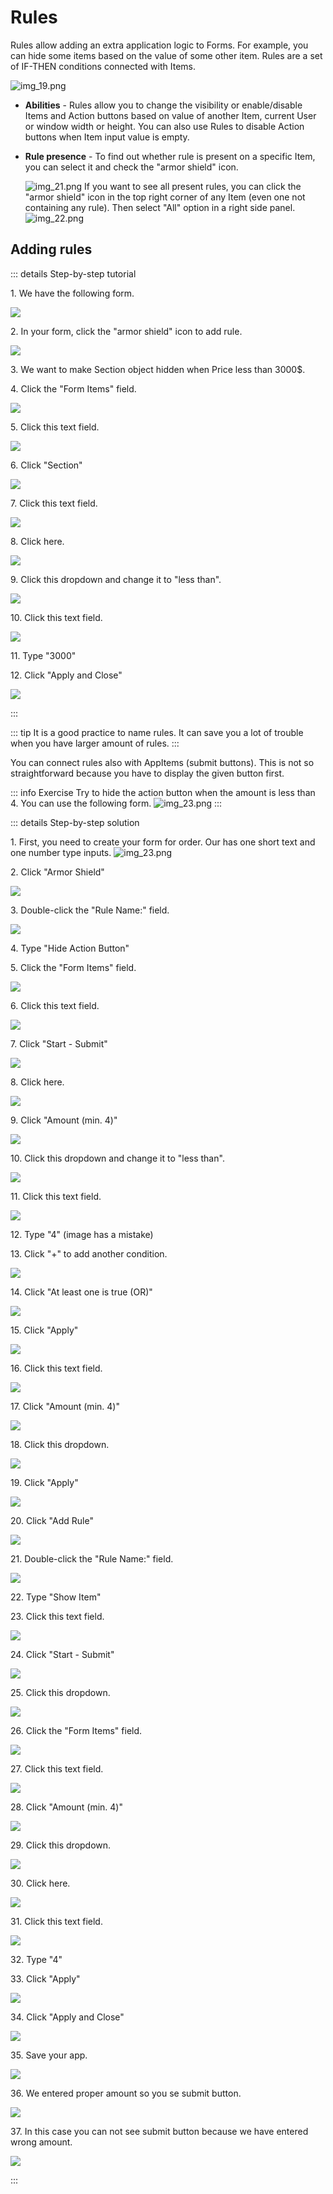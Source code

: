 # Rules

Rules allow adding an extra application logic to Forms.
For example, you can hide some items based on the value of some other item.
Rules are a set of IF-THEN conditions connected with Items.

![img_19.png](img_19.png)

- **Abilities** - 
  Rules allow you to change the visibility or enable/disable Items and Action buttons based on value of another Item, current User
  or window width or height.
  You can also use Rules to disable Action buttons when Item input value is empty.

- **Rule presence** -
  To find out whether rule is present on a specific Item, you can select it and check the "armor shield" icon.
  
  ![img_21.png](img_21.png)
  If you want to see all present rules, you can click the "armor shield" icon in the top right corner of any Item (even
  one not containing any rule).
  Then select "All" option in a right side panel.
![img_22.png](img_22.png)  



## Adding rules

::: details Step-by-step tutorial

1\. We have the following form.

![](https://ajeuwbhvhr.cloudimg.io/colony-recorder.s3.amazonaws.com/files/2024-02-27/0cb7265c-61b1-4840-b75c-a1b81e36600e/screenshot.jpeg?tl_px=0,0&br_px=871,506&force_format=png&width=983)

2\. In your form, click the "armor shield" icon to add rule.

![](https://ajeuwbhvhr.cloudimg.io/colony-recorder.s3.amazonaws.com/files/2024-02-27/5e9b0195-b958-4097-8da7-f06073d10590/ascreenshot.jpeg?tl_px=577,0&br_px=1652,600&force_format=png&wat_scale=95&wat=1&wat_opacity=0.7&wat_gravity=northwest&wat_url=https://colony-recorder.s3.us-west-1.amazonaws.com/images/watermarks/FB923C_standard.png&wat_pad=502,227)

3\. We want to make Section object hidden when Price less than 3000$.

4\. Click the "Form Items" field.

![](https://ajeuwbhvhr.cloudimg.io/colony-recorder.s3.amazonaws.com/files/2024-02-27/90faecd1-b7b5-4470-be4c-dd187edd7886/ascreenshot.jpeg?tl_px=888,199&br_px=1963,800&force_format=png&wat_scale=95&wat=1&wat_opacity=0.7&wat_gravity=northwest&wat_url=https://colony-recorder.s3.us-west-1.amazonaws.com/images/watermarks/FB923C_standard.png&wat_pad=502,265)

5\. Click this text field.

![](https://ajeuwbhvhr.cloudimg.io/colony-recorder.s3.amazonaws.com/files/2024-02-27/95eb495d-3b45-4794-8db1-b1090af7d512/ascreenshot.jpeg?tl_px=894,200&br_px=1969,801&force_format=png&wat_scale=95&wat=1&wat_opacity=0.7&wat_gravity=northwest&wat_url=https://colony-recorder.s3.us-west-1.amazonaws.com/images/watermarks/FB923C_standard.png&wat_pad=502,265)

6\. Click "Section"

![](https://ajeuwbhvhr.cloudimg.io/colony-recorder.s3.amazonaws.com/files/2024-02-27/fb6667f6-02aa-4450-8040-87e5f03e7949/ascreenshot.jpeg?tl_px=585,312&br_px=1660,913&force_format=png&wat_scale=95&wat=1&wat_opacity=0.7&wat_gravity=northwest&wat_url=https://colony-recorder.s3.us-west-1.amazonaws.com/images/watermarks/FB923C_standard.png&wat_pad=502,265)

7\. Click this text field.

![](https://ajeuwbhvhr.cloudimg.io/colony-recorder.s3.amazonaws.com/files/2024-02-27/43c422b7-0fb9-4018-9586-17c97632ca2c/ascreenshot.jpeg?tl_px=894,297&br_px=1969,898&force_format=png&wat_scale=95&wat=1&wat_opacity=0.7&wat_gravity=northwest&wat_url=https://colony-recorder.s3.us-west-1.amazonaws.com/images/watermarks/FB923C_standard.png&wat_pad=502,265)

8\. Click here.

![](https://ajeuwbhvhr.cloudimg.io/colony-recorder.s3.amazonaws.com/files/2024-02-27/5748f4a8-6363-4c29-9faa-8aacadce8cfa/ascreenshot.jpeg?tl_px=667,377&br_px=1742,978&force_format=png&wat_scale=95&wat=1&wat_opacity=0.7&wat_gravity=northwest&wat_url=https://colony-recorder.s3.us-west-1.amazonaws.com/images/watermarks/FB923C_standard.png&wat_pad=502,265)

9\. Click this dropdown and change it to "less than".

![](https://ajeuwbhvhr.cloudimg.io/colony-recorder.s3.amazonaws.com/files/2024-02-27/bd55f1c1-c208-4eb0-90af-e51eff46cc72/ascreenshot.jpeg?tl_px=998,301&br_px=2073,902&force_format=png&wat_scale=95&wat=1&wat_opacity=0.7&wat_gravity=northwest&wat_url=https://colony-recorder.s3.us-west-1.amazonaws.com/images/watermarks/FB923C_standard.png&wat_pad=502,265)

10\. Click this text field.

![](https://ajeuwbhvhr.cloudimg.io/colony-recorder.s3.amazonaws.com/files/2024-02-27/96d9f1c3-b7ab-471b-889e-318584cbbb39/ascreenshot.jpeg?tl_px=773,341&br_px=1848,942&force_format=png&wat_scale=95&wat=1&wat_opacity=0.7&wat_gravity=northwest&wat_url=https://colony-recorder.s3.us-west-1.amazonaws.com/images/watermarks/FB923C_standard.png&wat_pad=502,265)

11\. Type "3000"

12\. Click "Apply and Close"

![](https://ajeuwbhvhr.cloudimg.io/colony-recorder.s3.amazonaws.com/files/2024-02-27/805c34a1-0ee7-4c93-92a9-517cd253a847/ascreenshot.jpeg?tl_px=1002,617&br_px=2077,1218&force_format=png&wat_scale=95&wat=1&wat_opacity=0.7&wat_gravity=northwest&wat_url=https://colony-recorder.s3.us-west-1.amazonaws.com/images/watermarks/FB923C_standard.png&wat_pad=502,265)

:::

::: tip
It is a good practice to name rules. It can save you a lot of trouble when you have larger amount of rules.
:::


You can connect rules also with AppItems (submit buttons). This is not so straightforward because you have to
display the given button first.

::: info Exercise
Try to hide the action button when the amount is less than 4. You can use the following form.
![img_23.png](img_23.png)
:::

::: details Step-by-step solution

1\. First, you need to create your form for order. Our has one short text and one number type inputs.
![img_23.png](img_23.png)

2\. Click "Armor Shield"

![](https://ajeuwbhvhr.cloudimg.io/colony-recorder.s3.amazonaws.com/files/2024-04-12/c9b38f82-7be0-42a4-98f2-dbdc190a1f57/ascreenshot.jpeg?tl_px=1048,0&br_px=2983,1081&force_format=png&width=1120.0&wat=1&wat_opacity=0.7&wat_gravity=northwest&wat_url=https://colony-recorder.s3.us-west-1.amazonaws.com/images/watermarks/FB923C_standard.png&wat_pad=524,141)


3\. Double-click the "Rule Name:" field.

![](https://ajeuwbhvhr.cloudimg.io/colony-recorder.s3.amazonaws.com/files/2024-04-12/538d4fe2-9b56-447d-ae97-4228198cfacf/ascreenshot.jpeg?tl_px=843,0&br_px=2778,1081&force_format=png&width=1120.0&wat=1&wat_opacity=0.7&wat_gravity=northwest&wat_url=https://colony-recorder.s3.us-west-1.amazonaws.com/images/watermarks/FB923C_standard.png&wat_pad=523,276)


4\. Type "Hide Action Button"


5\. Click the "Form Items" field.

![](https://ajeuwbhvhr.cloudimg.io/colony-recorder.s3.amazonaws.com/files/2024-04-12/0a36d878-60e6-43fa-af50-ed8d194ea88c/ascreenshot.jpeg?tl_px=1068,163&br_px=3003,1244&force_format=png&width=1120.0&wat=1&wat_opacity=0.7&wat_gravity=northwest&wat_url=https://colony-recorder.s3.us-west-1.amazonaws.com/images/watermarks/FB923C_standard.png&wat_pad=524,277)


6\. Click this text field.

![](https://ajeuwbhvhr.cloudimg.io/colony-recorder.s3.amazonaws.com/files/2024-04-12/607a6233-e1b0-4b4f-b0f2-9f6293147f4f/ascreenshot.jpeg?tl_px=1239,140&br_px=3174,1221&force_format=png&width=1120.0&wat=1&wat_opacity=0.7&wat_gravity=northwest&wat_url=https://colony-recorder.s3.us-west-1.amazonaws.com/images/watermarks/FB923C_standard.png&wat_pad=524,277)


7\. Click "Start - Submit"

![](https://ajeuwbhvhr.cloudimg.io/colony-recorder.s3.amazonaws.com/files/2024-04-12/3828ac8a-4b6e-4900-ac23-3303ebf1d6b3/ascreenshot.jpeg?tl_px=755,298&br_px=2690,1379&force_format=png&width=1120.0&wat=1&wat_opacity=0.7&wat_gravity=northwest&wat_url=https://colony-recorder.s3.us-west-1.amazonaws.com/images/watermarks/FB923C_standard.png&wat_pad=523,277)


8\. Click here.

![](https://ajeuwbhvhr.cloudimg.io/colony-recorder.s3.amazonaws.com/files/2024-04-12/32d959d1-2660-411f-9076-17bd2f1c4007/ascreenshot.jpeg?tl_px=1257,338&br_px=3192,1419&force_format=png&width=1120.0&wat=1&wat_opacity=0.7&wat_gravity=northwest&wat_url=https://colony-recorder.s3.us-west-1.amazonaws.com/images/watermarks/FB923C_standard.png&wat_pad=523,277)


9\. Click "Amount (min. 4)"

![](https://ajeuwbhvhr.cloudimg.io/colony-recorder.s3.amazonaws.com/files/2024-04-12/500597c3-d9b6-49d4-86b6-d1bfac0f21e2/ascreenshot.jpeg?tl_px=683,469&br_px=2618,1550&force_format=png&width=1120.0&wat=1&wat_opacity=0.7&wat_gravity=northwest&wat_url=https://colony-recorder.s3.us-west-1.amazonaws.com/images/watermarks/FB923C_standard.png&wat_pad=524,277)


10\. Click this dropdown and change it to "less than".

![](https://ajeuwbhvhr.cloudimg.io/colony-recorder.s3.amazonaws.com/files/2024-04-12/b2bf033f-6d30-47bf-bd09-1a707afab443/ascreenshot.jpeg?tl_px=1534,314&br_px=3469,1395&force_format=png&width=1120.0&wat=1&wat_opacity=0.7&wat_gravity=northwest&wat_url=https://colony-recorder.s3.us-west-1.amazonaws.com/images/watermarks/FB923C_standard.png&wat_pad=523,277)


11\. Click this text field.

![](https://ajeuwbhvhr.cloudimg.io/colony-recorder.s3.amazonaws.com/files/2024-04-12/8cde8f17-f7cf-42fc-83af-e73bac065063/ascreenshot.jpeg?tl_px=1030,419&br_px=2965,1500&force_format=png&width=1120.0&wat=1&wat_opacity=0.7&wat_gravity=northwest&wat_url=https://colony-recorder.s3.us-west-1.amazonaws.com/images/watermarks/FB923C_standard.png&wat_pad=524,277)


12\. Type "4" (image has a mistake)


13\. Click "+" to add another condition.

![](https://ajeuwbhvhr.cloudimg.io/colony-recorder.s3.amazonaws.com/files/2024-04-12/ff62343b-0299-485f-8dfb-d07d9b50eff6/ascreenshot.jpeg?tl_px=1743,311&br_px=3678,1392&force_format=png&width=1120.0&wat=1&wat_opacity=0.7&wat_gravity=northwest&wat_url=https://colony-recorder.s3.us-west-1.amazonaws.com/images/watermarks/FB923C_standard.png&wat_pad=523,277)


14\. Click "At least one is true (OR)"

![](https://ajeuwbhvhr.cloudimg.io/colony-recorder.s3.amazonaws.com/files/2024-04-12/26e4c24f-40f1-4da2-8ee8-73a7abd5be0d/ascreenshot.jpeg?tl_px=906,422&br_px=2841,1503&force_format=png&width=1120.0&wat=1&wat_opacity=0.7&wat_gravity=northwest&wat_url=https://colony-recorder.s3.us-west-1.amazonaws.com/images/watermarks/FB923C_standard.png&wat_pad=524,277)


15\. Click "Apply"

![](https://ajeuwbhvhr.cloudimg.io/colony-recorder.s3.amazonaws.com/files/2024-04-12/cacc2e18-8239-4b4c-8a05-bb514a9394fc/ascreenshot.jpeg?tl_px=818,545&br_px=2753,1626&force_format=png&width=1120.0&wat=1&wat_opacity=0.7&wat_gravity=northwest&wat_url=https://colony-recorder.s3.us-west-1.amazonaws.com/images/watermarks/FB923C_standard.png&wat_pad=524,277)


16\. Click this text field.

![](https://ajeuwbhvhr.cloudimg.io/colony-recorder.s3.amazonaws.com/files/2024-04-12/45bc2ce0-1441-40eb-b91f-02a7405785bb/ascreenshot.jpeg?tl_px=1241,386&br_px=3176,1467&force_format=png&width=1120.0&wat=1&wat_opacity=0.7&wat_gravity=northwest&wat_url=https://colony-recorder.s3.us-west-1.amazonaws.com/images/watermarks/FB923C_standard.png&wat_pad=524,276)


17\. Click "Amount (min. 4)"

![](https://ajeuwbhvhr.cloudimg.io/colony-recorder.s3.amazonaws.com/files/2024-04-12/cf509bc0-a397-4a78-bf87-f2d3ce035c57/ascreenshot.jpeg?tl_px=782,221&br_px=2717,1302&force_format=png&width=1120.0&wat=1&wat_opacity=0.7&wat_gravity=northwest&wat_url=https://colony-recorder.s3.us-west-1.amazonaws.com/images/watermarks/FB923C_standard.png&wat_pad=524,277)


18\. Click this dropdown.

![](https://ajeuwbhvhr.cloudimg.io/colony-recorder.s3.amazonaws.com/files/2024-04-12/fca65ce6-41e9-4341-ac11-7e614a76c5d1/ascreenshot.jpeg?tl_px=1432,395&br_px=3367,1476&force_format=png&width=1120.0&wat=1&wat_opacity=0.7&wat_gravity=northwest&wat_url=https://colony-recorder.s3.us-west-1.amazonaws.com/images/watermarks/FB923C_standard.png&wat_pad=523,277)


19\. Click "Apply"

![](https://ajeuwbhvhr.cloudimg.io/colony-recorder.s3.amazonaws.com/files/2024-04-12/f60c5c83-dfd9-480d-af20-37622d212a8d/ascreenshot.jpeg?tl_px=1201,788&br_px=3136,1870&force_format=png&width=1120.0&wat=1&wat_opacity=0.7&wat_gravity=northwest&wat_url=https://colony-recorder.s3.us-west-1.amazonaws.com/images/watermarks/FB923C_standard.png&wat_pad=524,338)


20\. Click "Add Rule"

![](https://ajeuwbhvhr.cloudimg.io/colony-recorder.s3.amazonaws.com/files/2024-04-12/fd695cda-f2c8-4dca-84b7-74f7ce64ca38/ascreenshot.jpeg?tl_px=238,761&br_px=2173,1842&force_format=png&width=1120.0&wat=1&wat_opacity=0.7&wat_gravity=northwest&wat_url=https://colony-recorder.s3.us-west-1.amazonaws.com/images/watermarks/FB923C_standard.png&wat_pad=524,277)


21\. Double-click the "Rule Name:" field.

![](https://ajeuwbhvhr.cloudimg.io/colony-recorder.s3.amazonaws.com/files/2024-04-12/8adc03c1-6a9c-4e2c-8325-804c8a097cc0/ascreenshot.jpeg?tl_px=937,0&br_px=2872,1081&force_format=png&width=1120.0&wat=1&wat_opacity=0.7&wat_gravity=northwest&wat_url=https://colony-recorder.s3.us-west-1.amazonaws.com/images/watermarks/FB923C_standard.png&wat_pad=524,273)


22\. Type "Show Item"


23\. Click this text field.

![](https://ajeuwbhvhr.cloudimg.io/colony-recorder.s3.amazonaws.com/files/2024-04-12/df2f9136-66d6-4726-baa6-b411c968124e/ascreenshot.jpeg?tl_px=1248,161&br_px=3183,1242&force_format=png&width=1120.0&wat=1&wat_opacity=0.7&wat_gravity=northwest&wat_url=https://colony-recorder.s3.us-west-1.amazonaws.com/images/watermarks/FB923C_standard.png&wat_pad=524,277)


24\. Click "Start - Submit"

![](https://ajeuwbhvhr.cloudimg.io/colony-recorder.s3.amazonaws.com/files/2024-04-12/6006bb45-5278-4b2e-be93-3fd89a234817/ascreenshot.jpeg?tl_px=829,309&br_px=2764,1390&force_format=png&width=1120.0&wat=1&wat_opacity=0.7&wat_gravity=northwest&wat_url=https://colony-recorder.s3.us-west-1.amazonaws.com/images/watermarks/FB923C_standard.png&wat_pad=523,277)


25\. Click this dropdown.

![](https://ajeuwbhvhr.cloudimg.io/colony-recorder.s3.amazonaws.com/files/2024-04-12/f25facaa-3b09-4210-925d-29395e6d9f29/ascreenshot.jpeg?tl_px=1453,156&br_px=3388,1237&force_format=png&width=1120.0&wat=1&wat_opacity=0.7&wat_gravity=northwest&wat_url=https://colony-recorder.s3.us-west-1.amazonaws.com/images/watermarks/FB923C_standard.png&wat_pad=524,277)


26\. Click the "Form Items" field.

![](https://ajeuwbhvhr.cloudimg.io/colony-recorder.s3.amazonaws.com/files/2024-04-12/bc1f93bb-2a15-4878-8a84-957ce9aaedd3/ascreenshot.jpeg?tl_px=814,329&br_px=2749,1410&force_format=png&width=1120.0&wat=1&wat_opacity=0.7&wat_gravity=northwest&wat_url=https://colony-recorder.s3.us-west-1.amazonaws.com/images/watermarks/FB923C_standard.png&wat_pad=524,277)


27\. Click this text field.

![](https://ajeuwbhvhr.cloudimg.io/colony-recorder.s3.amazonaws.com/files/2024-04-12/2a6ef90d-c92d-4fd1-8eed-bcb9c164144b/ascreenshot.jpeg?tl_px=1239,329&br_px=3174,1410&force_format=png&width=1120.0&wat=1&wat_opacity=0.7&wat_gravity=northwest&wat_url=https://colony-recorder.s3.us-west-1.amazonaws.com/images/watermarks/FB923C_standard.png&wat_pad=524,277)


28\. Click "Amount (min. 4)"

![](https://ajeuwbhvhr.cloudimg.io/colony-recorder.s3.amazonaws.com/files/2024-04-12/6cb53b40-f3c1-40e8-9b29-b4c2c0fcfc85/ascreenshot.jpeg?tl_px=778,467&br_px=2713,1548&force_format=png&width=1120.0&wat=1&wat_opacity=0.7&wat_gravity=northwest&wat_url=https://colony-recorder.s3.us-west-1.amazonaws.com/images/watermarks/FB923C_standard.png&wat_pad=524,277)


29\. Click this dropdown.

![](https://ajeuwbhvhr.cloudimg.io/colony-recorder.s3.amazonaws.com/files/2024-04-12/88dffa3b-3e58-40cc-b58d-38da47ecffb0/ascreenshot.jpeg?tl_px=1403,327&br_px=3338,1408&force_format=png&width=1120.0&wat=1&wat_opacity=0.7&wat_gravity=northwest&wat_url=https://colony-recorder.s3.us-west-1.amazonaws.com/images/watermarks/FB923C_standard.png&wat_pad=524,277)


30\. Click here.

![](https://ajeuwbhvhr.cloudimg.io/colony-recorder.s3.amazonaws.com/files/2024-04-12/91d36597-2364-4fe1-9f5f-a0731481a4c7/ascreenshot.jpeg?tl_px=1448,379&br_px=3383,1460&force_format=png&width=1120.0&wat=1&wat_opacity=0.7&wat_gravity=northwest&wat_url=https://colony-recorder.s3.us-west-1.amazonaws.com/images/watermarks/FB923C_standard.png&wat_pad=524,276)


31\. Click this text field.

![](https://ajeuwbhvhr.cloudimg.io/colony-recorder.s3.amazonaws.com/files/2024-04-12/f104c1f3-d9a9-49d7-8365-ce453fd58c9a/ascreenshot.jpeg?tl_px=1268,426&br_px=3203,1507&force_format=png&width=1120.0&wat=1&wat_opacity=0.7&wat_gravity=northwest&wat_url=https://colony-recorder.s3.us-west-1.amazonaws.com/images/watermarks/FB923C_standard.png&wat_pad=523,277)


32\. Type "4"


33\. Click "Apply"

![](https://ajeuwbhvhr.cloudimg.io/colony-recorder.s3.amazonaws.com/files/2024-04-12/3876c78a-94db-48dc-b8c6-e3693311fe74/ascreenshot.jpeg?tl_px=1203,788&br_px=3138,1870&force_format=png&width=1120.0&wat=1&wat_opacity=0.7&wat_gravity=northwest&wat_url=https://colony-recorder.s3.us-west-1.amazonaws.com/images/watermarks/FB923C_standard.png&wat_pad=524,351)


34\. Click "Apply and Close"

![](https://ajeuwbhvhr.cloudimg.io/colony-recorder.s3.amazonaws.com/files/2024-04-12/7c977274-e772-4428-9cc9-8bfc8868e5da/ascreenshot.jpeg?tl_px=1511,788&br_px=3446,1870&force_format=png&width=1120.0&wat=1&wat_opacity=0.7&wat_gravity=northwest&wat_url=https://colony-recorder.s3.us-west-1.amazonaws.com/images/watermarks/FB923C_standard.png&wat_pad=523,331)


35\. Save your app.

![](https://ajeuwbhvhr.cloudimg.io/colony-recorder.s3.amazonaws.com/files/2024-04-12/3772acf1-51ac-4e70-9cf7-c115c990795e/ascreenshot.jpeg?tl_px=1906,0&br_px=3841,1081&force_format=png&width=1120.0&wat=1&wat_opacity=0.7&wat_gravity=northwest&wat_url=https://colony-recorder.s3.us-west-1.amazonaws.com/images/watermarks/FB923C_standard.png&wat_pad=843,-11)


36\. We entered proper amount so you se submit button.

![](https://ajeuwbhvhr.cloudimg.io/colony-recorder.s3.amazonaws.com/files/2024-04-12/e35313e4-3deb-46cd-b2cc-fd1029681057/ascreenshot.jpeg?tl_px=609,0&br_px=2544,1081&force_format=png&width=1120.0&wat=1&wat_opacity=0.7&wat_gravity=northwest&wat_url=https://colony-recorder.s3.us-west-1.amazonaws.com/images/watermarks/FB923C_standard.png&wat_pad=524,209)


37\. In this case you can not see submit button because we have entered wrong amount.

![](https://ajeuwbhvhr.cloudimg.io/colony-recorder.s3.amazonaws.com/files/2024-04-12/23cb79f6-5754-40c6-a3aa-2d9fb746c79b/ascreenshot.jpeg?tl_px=206,0&br_px=2141,1081&force_format=png&width=1120.0&wat=1&wat_opacity=0.7&wat_gravity=northwest&wat_url=https://colony-recorder.s3.us-west-1.amazonaws.com/images/watermarks/FB923C_standard.png&wat_pad=523,204)


:::

